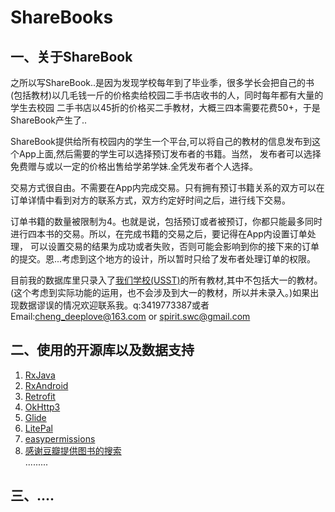 # ShareBooks
 ## 一、关于ShareBook
之所以写ShareBook..是因为发现学校每年到了毕业季，很多学长会把自己的书(包括教材)以几毛钱一斤的价格卖给校园二手书店收书的人，同时每年都有大量的学生去校园
二手书店以45折的价格买二手教材，大概三四本需要花费50+，于是ShareBook产生了..  

ShareBook提供给所有校园内的学生一个平台,可以将自己的教材的信息发布到这个App上面,然后需要的学生可以选择预订发布者的书籍。当然，
发布者可以选择免费赠与或以一定的价格出售给学弟学妹.全凭发布者个人选择。  

交易方式很自由。不需要在App内完成交易。只有拥有预订书籍关系的双方可以在订单详情中看到对方的联系方式，双方约定好时间之后，进行线下交易。  

订单书籍的数量被限制为4。也就是说，包括预订或者被预订，你都只能最多同时进行四本书的交易。所以，在完成书籍的交易之后，要记得在App内设置订单处理，
可以设置交易的结果为成功或者失败，否则可能会影响到你的接下来的订单的提交。恩...考虑到这个地方的设计，所以暂时只给了发布者处理订单的权限。   

目前我的数据库里只录入了[我们学校(USST)](http://www.usst.edu.cn/)的所有教材,其中不包括大一的教材。(这个考虑到实际功能的运用，也不会涉及到大一的教材，所以并未录入。)如果出现数据谬误的情况欢迎联系我。q:3419773387或者Email:cheng_deeplove@163.com or spirit.swc@gmail.com

## 二、使用的开源库以及数据支持
1. [RxJava ](https://github.com/ReactiveX/RxJava)
2. [RxAndroid](https://github.com/ReactiveX/RxAndroid)
3. [Retrofit](https://github.com/square/retrofit)
4. [OkHttp3](https://github.com/square/okhttp)
5. [Glide](https://github.com/bumptech/glide)
6. [LitePal](https://github.com/LitePalFramework/LitePal)
7. [easypermissions](https://github.com/googlesamples/easypermissions)
8. [感谢豆瓣提供图书的搜索](https://developers.douban.com/wiki/?title=book_v2#get_book_search)  
.........  
## 三、....
 
